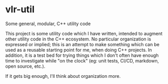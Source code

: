 # vlr-util
Some general, modular, C++ utility code

This project is some utility code which I have written, intended to augment other utility code in the C++ ecosystem. No particular organization is expressed or implied; this is an attempt to make something which can be used as a reusable starting point for me, when doing C++ projects. In addition, it is a test bed for trying things which I don't often have enough time to investigate while "on the clock" (eg: unit tests, CI/CD, markdown, open source, etc.).

If it gets big enough, I'll think about organization more.
